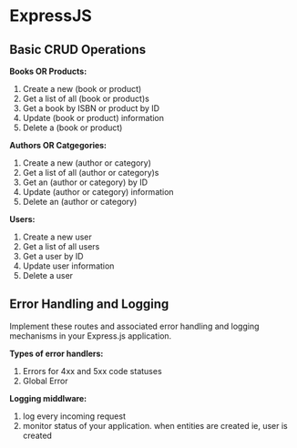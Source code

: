 # ExpressJS

## Basic CRUD Operations

**Books OR Products:**

1. Create a new (book or product)
2. Get a list of all (book or product)s
3. Get a book by ISBN or product by ID
4. Update (book or product) information
5. Delete a (book or product)

**Authors OR Catgegories:**

1. Create a new (author or category)
2. Get a list of all (author or category)s
3. Get an (author or category) by ID
4. Update (author or category) information
5. Delete an (author or category)

**Users:**

1. Create a new user
2. Get a list of all users
3. Get a user by ID
4. Update user information
5. Delete a user

## Error Handling and Logging

Implement these routes and associated error handling and logging mechanisms in your Express.js application.

**Types of error handlers:**

1. Errors for 4xx and 5xx code statuses
2. Global Error

**Logging middlware:**

1. log every incoming request
2. monitor status of your application. when entities are created ie, user is created
